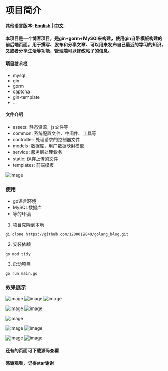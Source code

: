 # 项目简介
#### 其他语言版本: [English](README_en.md) | [中文](README.md).
#### 本项目是一个博客项目，是gin+gorm+MySQl来构建，使用gin自带模板构建的前后端页面。用于撰写、发布和分享文章、可以用来发布自己最近的学习的知识，又或者分享生活等功能，管理端可以修改帖子的信息。
#### 项目技术栈
* mysql
* gin
* gorm
* captcha
* gin-template
* ...


#### 文件介绍
* assets: 静态资源，js文件等
* common: 系统配置文件、中间件、工具等
* controller: 处理请求的控制器文件
* models: 数据库，用户数据映射模型
* service: 服务层处理业务
* static: 保存上传的文件
* templates: 前端模板
  
![image](https://github.com/1280019840/golang_blog/raw/main/img/blog2.png)

### 使用
* go语言环境
* MySQL数据库
* 等的环境
  
1. 项目克隆到本地
```
gi clone https://github.com/1280019840/golang_blog.git
```
2. 安装依赖
```
go mod tidy
```
3. 启动项目
```
go run main.go
```

### 效果展示
![image](https://github.com/1280019840/golang_blog/raw/main/img/home1.png)
![image](https://github.com/1280019840/golang_blog/raw/main/img/home2.png)
![image](https://github.com/1280019840/golang_blog/raw/main/img/home3.png)

![image](https://github.com/1280019840/golang_blog/raw/main/img/details1.png)
![image](https://github.com/1280019840/golang_blog/raw/main/img/details2.png)

![image](https://github.com/1280019840/golang_blog/raw/main/img/admin.png)

![image](https://github.com/1280019840/golang_blog/raw/main/img/channel_list.png)
![image](https://github.com/1280019840/golang_blog/raw/main/img/channel_add.png)

![image](https://github.com/1280019840/golang_blog/raw/main/img/blog_list.png)
![image](https://github.com/1280019840/golang_blog/raw/main/img/blog_add.png)

#### 还有的页面可下载源码查看<br>
#### 感谢观看，记得star谢谢
